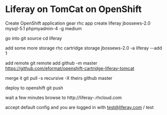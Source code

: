 
Liferay on TomCat on OpenShift
==============================

  Create OpenShift application gear
	rhc app create liferay jbossews-2.0 mysql-5.1 phpmyadmin-4 -g medium

  go into git source
	cd liferay

  add some more storage
	rhc cartridge storage jbossews-2.0 -a liferay --add 1

  add remote
	git remote add github -m master https://github.com/eformat/openshift-cartridge-liferay-tomcat

  merge it
	git pull -s recursive -X theirs github master

  deploy to openshift 
	git push

  wait a few minutes
  browse to
	http://liferay-<your domain>.rhcloud.com
	
  accept default config and you are logged in with
	test@liferay.com / test

